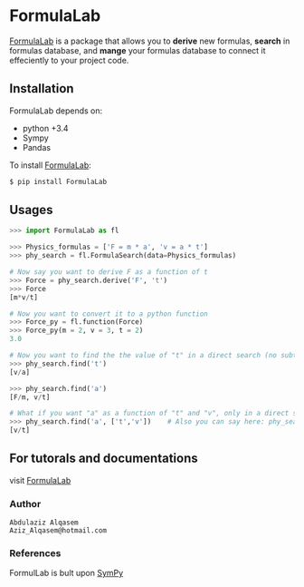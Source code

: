 # FormulaLab
[FormulaLab](https://azizalqasem.github.io/FormulaLab/) is a package that allows 
you to **derive** new formulas, **search** in formulas database, and **mange** 
your formulas database to connect it effeciently to your project code.


## Installation
FormulaLab depends on: 
* python +3.4
* Sympy
* Pandas  

To install [FormulaLab](https://pypi.org/project/FormulaLab/):
```python
$ pip install FormulaLab
```

## Usages

```python
>>> import FormulaLab as fl

>>> Physics_formulas = ['F = m * a', 'v = a * t']
>>> phy_search = fl.FormulaSearch(data=Physics_formulas)

# Now say you want to derive F as a function of t
>>> Force = phy_search.derive('F', 't')
>>> Force
[m*v/t]

# Now you want to convert it to a python function
>>> Force_py = fl.function(Force)
>>> Force_py(m = 2, v = 3, t = 2)
3.0

# Now you want to find the the value of "t" in a direct search (no subtitution)
>>> phy_search.find('t')
[v/a]

>>> phy_search.find('a')
[F/m, v/t]

# What if you want "a" as a function of "t" and "v", only in a direct search:
>>> phy_search.find('a', ['t','v'])    # Also you can say here: phy_search.get('a', 't') 
[v/t] 

```

## For tutorals and documentations
visit [FormulaLab](https://azizalqasem.github.io/FormulaLab/)


### Author
    Abdulaziz Alqasem
    Aziz_Alqasem@hotmail.com


### References
FormulLab is bult upon [SymPy](https://www.sympy.org/en/index.html)
